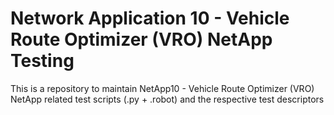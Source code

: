 # Network Application 10 - Vehicle Route Optimizer (VRO) NetApp Testing
This is a repository to maintain NetApp10 - Vehicle Route Optimizer (VRO) NetApp related test scripts (.py + .robot) and the respective test descriptors
